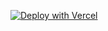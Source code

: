 [![Deploy with Vercel](https://vercel.com/button)](https://vercel.com/new/clone?repository-url=https%3A%2F%2Fgithub.com%2Fhumeai%2Fhume-api-examples%2Ftree%2Fmain%2Fevi-next-js-pages-router&env=HUME_API_KEY,HUME_CLIENT_SECRET)